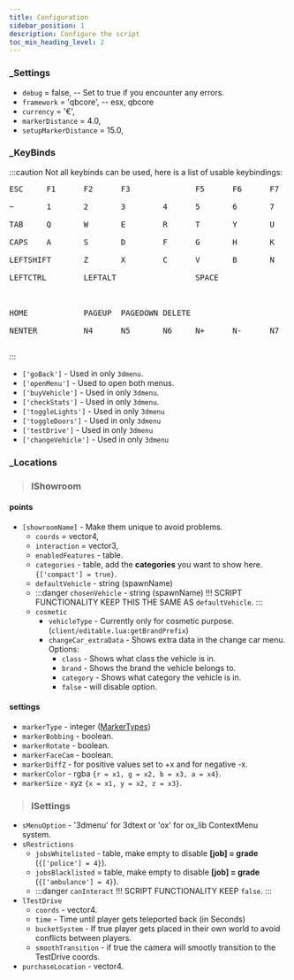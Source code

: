 ```yaml
---
title: Configuration
sidebar_position: 1
description: Configure the script
toc_min_heading_level: 2
---
```


### _Settings
*    `debug` = false, -- Set to true if you encounter any errors.
*    `framework` = 'qbcore', -- esx, qbcore
*    `currency` = '€',
*    `markerDistance` = 4.0,
*    `setupMarkerDistance` = 15.0,

### _KeyBinds
:::caution
Not all keybinds can be used, here is a list of usable keybindings:
<pre>
ESC     F1      F2      F3              F5      F6      F7      F8      F9      F10<br />
~       1       2       3        4      5       6       7       8       9       -       =       BACKSPACE<br />
TAB     Q       W       E        R      T       Y       U       P       [       ]       ENTER<br />
CAPS    A       S       D        F      G       H       K       L<br />
LEFTSHIFT       Z       X        C      V       B       N       M       ,       .       TOP<br />
LEFTCTRL        LEFTALT                 SPACE                   RIGHTCTRL       LEFT    DOWN    RIGHT<br />
<br />
HOME            PAGEUP  PAGEDOWN DELETE<br />
NENTER          N4      N5       N6     N+      N-      N7      N8      N9<br />
</pre>

:::

* `['goBack']` - Used in only `3dmenu`.
* `['openMenu']` - Used to open both menus.
* `['buyVehicle']` - Used in only `3dmenu`.
* `['checkStats']` - Used in only `3dmenu`.
* `['toggleLights']` - Used in only `3dmenu`
* `['toggleDoors']` - Used in only `3dmenu`
* `['testDrive']` - Used in only `3dmenu`
* `['changeVehicle']` - Used in only `3dmenu`

### _Locations

> ### lShowroom

#### points
* `[showroomName]` - Make them unique to avoid problems.
    * `coords` = vector4,
    * `interaction` = vector3,
    * `enabledFeatures` - table.
    * `categories` - table, add the **categories** you want to show here. `{['compact'] = true}`.
    * `defaultVehicle` - string (spawnName)
    * :::danger
    `chosenVehicle` - string (spawnName) !!! SCRIPT FUNCTIONALITY KEEP THIS THE SAME AS `defaultVehicle`.
    :::
    * `cosmetic`
        * `vehicleType` - Currently only for cosmetic purpose. (`client/editable.lua:getBrandPrefix`)
        * `changeCar_extraData` - Shows extra data in the change car menu. Options:
            * `class` - Shows what class the vehicle is in.
            * `brand` - Shows the brand the vehicle belongs to.
            * `category` - Shows what category the vehicle is in.
            * `false` - will disable option.

#### settings
* `markerType` - integer ([MarkerTypes](https://docs.fivem.net/docs/game-references/markers/#markers))
* `markerBobbing` - boolean.
* `markerRotate` - boolean.
* `markerFaceCam` - boolean.
* `markerDiffZ` - for positive values set to +x and for negative -x.
* `markerColor` - rgba `{r = x1, g = x2, b = x3, a = x4}`.
* `markerSize` - xyz `{x = x1, y = x2, z = x3}`.

> ### lSettings

* `sMenuOption` - '3dmenu' for 3dtext or 'ox' for ox_lib ContextMenu system.
* `sRestrictions`
    * `jobsWhitelisted` - table, make empty to disable **[job] = grade** (`{['police'] = 4}`).
    * `jobsBlacklisted` = table, make empty to disable **[job] = grade** (`{['ambulance'] = 4}`).
    * :::danger
    `canInteract` !!! SCRIPT FUNCTIONALITY KEEP `false`.
    :::
* `lTestDrive`
    * `coords` - vector4.
    * `time` - Time until player gets teleported back (in Seconds)
    * `bucketSystem` - If true player gets placed in their own world to avoid conflicts between players.
    * `smoothTransition` - if true the camera will smootly transition to the TestDrive coords.
* `purchaseLocation` - vector4.